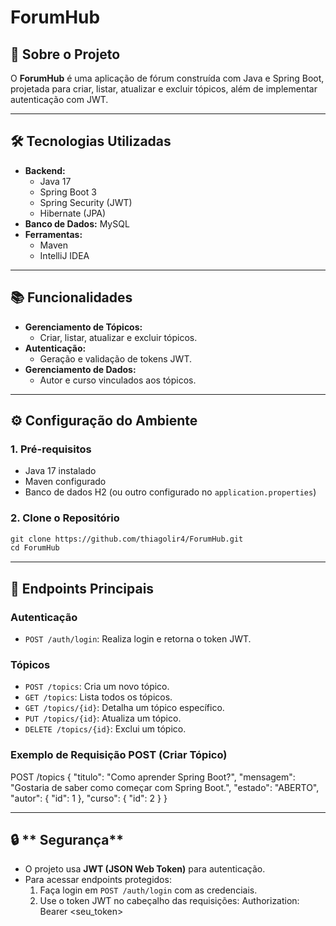 # **ForumHub**

## 🚀 **Sobre o Projeto**
O **ForumHub** é uma aplicação de fórum construída com Java e Spring Boot, projetada para criar, listar, atualizar e excluir tópicos, além de implementar autenticação com JWT.

---

## 🛠️ **Tecnologias Utilizadas**
- **Backend:**
  - Java 17
  - Spring Boot 3
  - Spring Security (JWT)
  - Hibernate (JPA)
- **Banco de Dados:** MySQL
- **Ferramentas:**
  - Maven
  - IntelliJ IDEA

---

## 📚 **Funcionalidades**
- **Gerenciamento de Tópicos:**
  - Criar, listar, atualizar e excluir tópicos.
- **Autenticação:**
  - Geração e validação de tokens JWT.
- **Gerenciamento de Dados:**
  - Autor e curso vinculados aos tópicos.

---

## ⚙️ **Configuração do Ambiente**

### 1. **Pré-requisitos**
- Java 17 instalado
- Maven configurado
- Banco de dados H2 (ou outro configurado no `application.properties`)

### 2. **Clone o Repositório**
```markdown
git clone https://github.com/thiagolir4/ForumHub.git
cd ForumHub
````

---
 ## 🎯 **Endpoints Principais**
### **Autenticação**
- `POST /auth/login`: Realiza login e retorna o token JWT.

### **Tópicos**
- `POST /topics`: Cria um novo tópico.
- `GET /topics`: Lista todos os tópicos.
- `GET /topics/{id}`: Detalha um tópico específico.
- `PUT /topics/{id}`: Atualiza um tópico.
- `DELETE /topics/{id}`: Exclui um tópico.

### **Exemplo de Requisição POST (Criar Tópico)**
POST /topics
{
  "titulo": "Como aprender Spring Boot?",
  "mensagem": "Gostaria de saber como começar com Spring Boot.",
  "estado": "ABERTO",
  "autor": {
    "id": 1
  },
  "curso": {
    "id": 2
  }
}


---
 ## 🔒 ** Segurança**
- O projeto usa **JWT (JSON Web Token)** para autenticação.
- Para acessar endpoints protegidos:
  1. Faça login em `POST /auth/login` com as credenciais.
  2. Use o token JWT no cabeçalho das requisições:
     Authorization: Bearer <seu_token>

